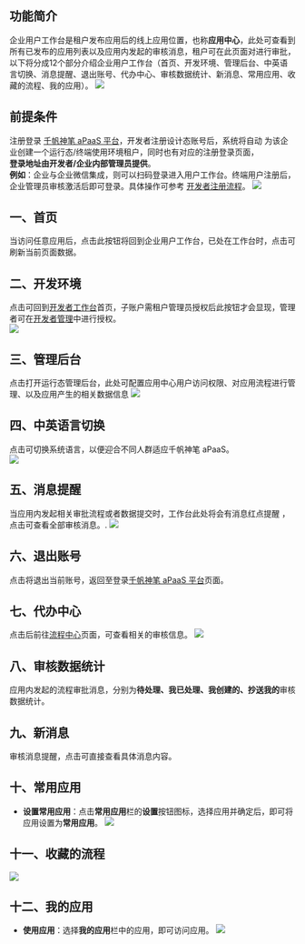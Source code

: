 ## **功能简介**
企业用户工作台是租户发布应用后的线上应用位置，也称**应用中心**，此处可查看到所有已发布的应用列表以及应用内发起的审核消息，租户可在此页面对进行审批，以下将分成12个部分介绍企业用户工作台（首页、开发环境、管理后台、中英语言切换、消息提醒、退出账号、代办中心、审核数据统计、新消息、常用应用、收藏的流程、我的应用）。
![](https://qcloudimg.tencent-cloud.cn/raw/674693b5778f1e12ce610388cbbc00ec.png)        

## **前提条件**
注册登录 [千帆神笔 aPaaS 平台](https://apaas.cloud.tencent.com/)，开发者注册设计态账号后，系统将自动 为该企业创建一个运行态/终端使用环境租户，同时也有对应的注册登录页面，  
**登录地址由开发者/企业内部管理员提供**。  
**例如**：企业与企业微信集成，则可以扫码登录进入用户工作台。终端用户注册后，企业管理员审核激活后即可登录。具体操作可参考 [开发者注册流程](https://cloud.tencent.com/document/product/1365/68054)。
 ![](https://qcloudimg.tencent-cloud.cn/raw/9da3218fc1a3673de358b44f6c4d5202.png)        

## **一、首页**  

当访问任意应用后，点击此按钮将回到企业用户工作台，已处在工作台时，点击可刷新当前页面数据。

## **二、开发环境**  
点击可回到[开发者工作台](https://cloud.tencent.com/document/product/1365/67923)首页，子账户需租户管理员授权后此按钮才会显现，管理者可在[开发者管理](https://cloud.tencent.com/document/product/1365/68038)中进行授权。  
![](https://qcloudimg.tencent-cloud.cn/raw/a0fa647b2a58cf98ea80baff52382fa7.png)  

## **三、管理后台**  
点击打开运行态管理后台，此处可配置应用中心用户访问权限、对应用流程进行管理、以及应用产生的相关数据信息
![](https://qcloudimg.tencent-cloud.cn/raw/b5c3786df2a4ad039aa2037ff161b998.png)

## **四、中英语言切换**  
点击可切换系统语言，以便迎合不同人群适应千帆神笔 aPaaS。  
![](https://qcloudimg.tencent-cloud.cn/raw/0bc5a0674c2c401254f9aaf6dfabcdec.png)  

## **五、消息提醒**
当应用内发起相关审批流程或者数据提交时，工作台此处将会有消息红点提醒 ，点击可查看全部审核消息。.
![](https://qcloudimg.tencent-cloud.cn/raw/752867635014cef201d9377e27c210c2.png)

## **六、退出账号**  
点击将退出当前账号，返回至登录[千帆神笔 aPaaS 平台](https://apaas.cloud.tencent.com/)页面。

## **七、代办中心**  
点击后前往[流程中心](https://cloud.tencent.com/document/product/1365/67922)页面，可查看相关的审核信息。
![](https://qcloudimg.tencent-cloud.cn/raw/f75afc1bc7bb44e2048c15e340343359.png)

## **八、审核数据统计**  
应用内发起的流程审批消息，分别为**待处理、我已处理、我创建的、抄送我的**审核数据统计。


## **九、新消息**
审核消息提醒，点击可直接查看具体消息内容。

## **十、常用应用**  
- **设置常用应用**：点击**常用应用**栏的**设置**按钮图标，选择应用并确定后，即可将应用设置为**常用应用**。
![](https://qcloudimg.tencent-cloud.cn/raw/aa68af5518cdb6c483ce9d6ff8a3f9b3.png)        

## **十一、收藏的流程**  
![](https://qcloudimg.tencent-cloud.cn/raw/8b1176e39f83104204f03f333af48360.png)

## **十二、我的应用**
- **使用应用**：选择**我的应用**栏中的应用，即可访问应用。
![](https://qcloudimg.tencent-cloud.cn/raw/7eb6ffe6c55a67ecb3b397f0c5d44f18.png)